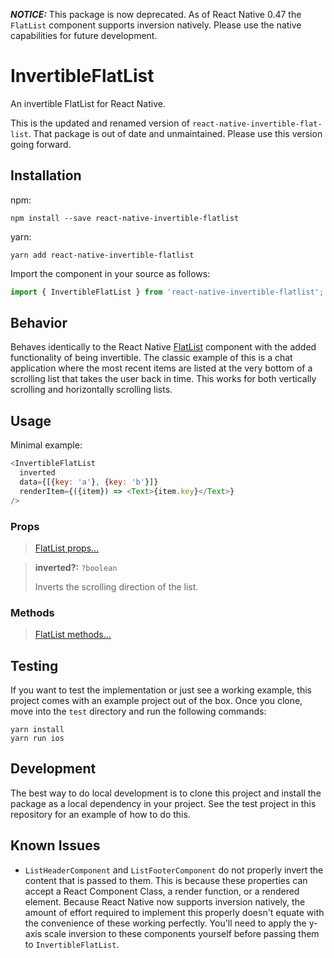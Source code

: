 ***NOTICE:*** This package is now deprecated. As of React Native 0.47 the `FlatList` component supports inversion natively. Please use the native capabilities for future development.

# InvertibleFlatList

An invertible FlatList for React Native.

This is the updated and renamed version of `react-native-invertible-flat-list`. That package is out of date and unmaintained. Please use this version going forward.

## Installation

npm:
```
npm install --save react-native-invertible-flatlist
```

yarn:
```
yarn add react-native-invertible-flatlist
```

Import the component in your source as follows:
```javascript
import { InvertibleFlatList } from 'react-native-invertible-flatlist';
```

## Behavior

Behaves identically to the React Native [FlatList](https://facebook.github.io/react-native/docs/flatlist.html) component with the added functionality of being invertible. The classic example of this is a chat application where the most recent items are listed at the very bottom of a scrolling list that takes the user back in time. This works for both vertically scrolling and horizontally scrolling lists.

## Usage

Minimal example:
```javascript
<InvertibleFlatList
  inverted
  data={[{key: 'a'}, {key: 'b'}]}
  renderItem={({item}) => <Text>{item.key}</Text>}
/>
```

### Props

> [FlatList props...](https://facebook.github.io/react-native/docs/flatlist.html#props)

> **inverted?:** `?boolean`
>
> Inverts the scrolling direction of the list.

### Methods

> [FlatList methods...](https://facebook.github.io/react-native/docs/flatlist.html#methods)

## Testing

If you want to test the implementation or just see a working example, this project comes with an example project out of the box. Once you clone, move into the `test` directory and run the following commands:

```
yarn install
yarn run ios
```

## Development

The best way to do local development is to clone this project and install the package as a local dependency in your project. See the test project in this repository for an example of how to do this.

## Known Issues

* `ListHeaderComponent` and `ListFooterComponent` do not properly invert the content that is passed to them. This is because these properties can accept a React Component Class, a render function, or a rendered element. Because React Native now supports inversion natively, the amount of effort required to implement this properly doesn't equate with the convenience of these working perfectly. You'll need to apply the y-axis scale inversion to these components yourself before passing them to `InvertibleFlatList`.
